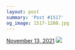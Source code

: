 ```yaml
---
layout: post
summary: 'Post #1517'
og_image: 1517-1280.jpg
---
```


<p>
  <time>
    <a href="/1517">November 13, 2021</a>
  </time>
  <a href="/1517">
    <img src="{{ site.assets_url }}/1517-640.jpg" srcset="{{ site.assets_url }}/1517-320.jpg 320w, {{ site.assets_url }}/1517-640.jpg 640w, {{ site.assets_url }}/1517-960.jpg 960w, {{ site.assets_url }}/1517-1280.jpg 1280w" sizes="(min-width: 700px) 50vw, calc(100vw - 2rem)" />
  </a>
</p>

